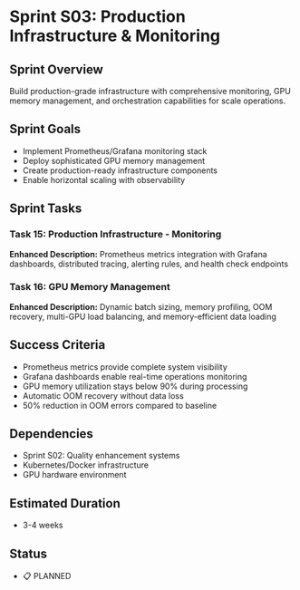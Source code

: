# Sprint S03: Production Infrastructure & Monitoring

## Sprint Overview
Build production-grade infrastructure with comprehensive monitoring, GPU memory management, and orchestration capabilities for scale operations.

## Sprint Goals
- Implement Prometheus/Grafana monitoring stack
- Deploy sophisticated GPU memory management
- Create production-ready infrastructure components
- Enable horizontal scaling with observability

## Sprint Tasks

### Task 15: Production Infrastructure - Monitoring
**Enhanced Description:** Prometheus metrics integration with Grafana dashboards, distributed tracing, alerting rules, and health check endpoints

### Task 16: GPU Memory Management
**Enhanced Description:** Dynamic batch sizing, memory profiling, OOM recovery, multi-GPU load balancing, and memory-efficient data loading

## Success Criteria
- Prometheus metrics provide complete system visibility
- Grafana dashboards enable real-time operations monitoring
- GPU memory utilization stays below 90% during processing
- Automatic OOM recovery without data loss
- 50% reduction in OOM errors compared to baseline

## Dependencies
- Sprint S02: Quality enhancement systems
- Kubernetes/Docker infrastructure
- GPU hardware environment

## Estimated Duration
- 3-4 weeks

## Status
- 📋 PLANNED